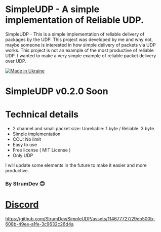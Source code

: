 # SimpleUDP - A simple implementation of Reliable UDP.

SimpleUDP - This is a simple implementation of reliable delivery of packages by the UDP. This project was developed by me and why not, maybe someone is interested in how simple delivery of packets via UDP works. This project is not an example of the most productive of reliable UDP. I wanted to make a very simple example of reliable packet delivery over UDP.

[![Made in Ukraine](https://img.shields.io/badge/made_in-ukraine-ffd700.svg?labelColor=0057b7)](https://stand-with-ukraine.pp.ua)

# SimpleUDP v0.2.0 Soon

# Technical details

* 2 channel and small packet size: Unreliable: 1 byte / Reliable: 3 byte.
* Simple implementation
* CCU: No limit
* Easy to use
* Free license ( MIT License  )
* Only UDP

I will update some elements in the future to make it easier and more productive.

### **By StrumDev 🙃**

# [Discord](https://discord.gg/x2yUKGmfgY)

https://github.com/StrumDev/SimpleUDP/assets/114677727/29eb500b-608b-49ee-a1fe-3c9632c26d4a
